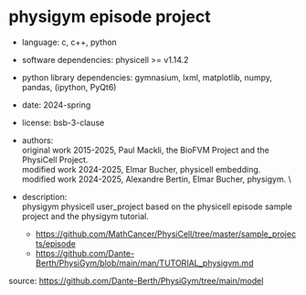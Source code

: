 # physigym episode project

+ language: c, c++, python
+ software dependencies: physicell >= v1.14.2
+ python library dependencies: gymnasium, lxml, matplotlib, numpy, pandas, (ipython, PyQt6)
+ date: 2024-spring
+ license: bsb-3-clause
+ authors: \
    original work 2015-2025, Paul Mackli, the BioFVM Project and the PhysiCell Project. \
    modified work 2024-2025, Elmar Bucher, physicell embedding. \
    modified work 2024-2025, Alexandre Bertin, Elmar Bucher, physigym. \

+ description: \
    physigym physicell user_project based on the physicell episode sample project
    and the physigym tutorial.
    + https://github.com/MathCancer/PhysiCell/tree/master/sample_projects/episode
    + https://github.com/Dante-Berth/PhysiGym/blob/main/man/TUTORIAL_physigym.md

source: https://github.com/Dante-Berth/PhysiGym/tree/main/model
